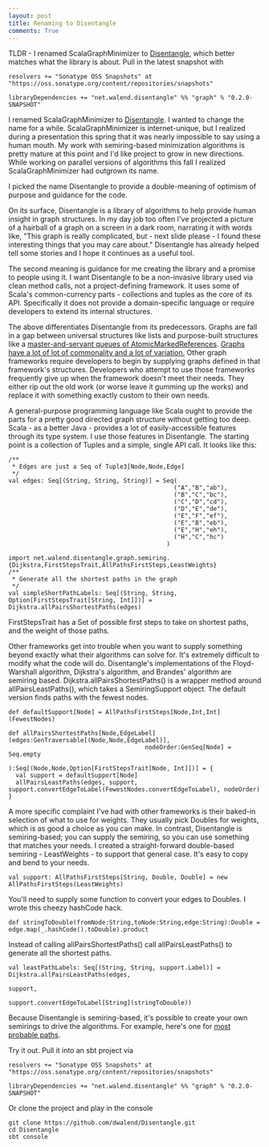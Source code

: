 ```yaml
---
layout: post
title: Renaming to Disentangle
comments: True
---
```


TLDR - I renamed ScalaGraphMinimizer to [Disentangle](https://github.com/dwalend/Disentangle), which better matches what the library is about. Pull in the latest snapshot with

    resolvers += "Sonatype OSS Snapshots" at "https://oss.sonatype.org/content/repositories/snapshots"

    libraryDependencies += "net.walend.disentangle" %% "graph" % "0.2.0-SNAPSHOT"

I renamed ScalaGraphMinimizer to [Disentangle](https://github.com/dwalend/Disentangle). I wanted to change the name for a while. ScalaGraphMinimizer is internet-unique, but I realized during a presentation this spring that it was nearly impossible to say using a human mouth. My work with semiring-based minimization algorithms is pretty mature at this point and I'd like project to grow in new directions. While working on parallel versions of algorithms this fall I realized ScalaGraphMinimizer had outgrown its name.

I picked the name Disentangle to provide a double-meaning of optimism of purpose and guidance for the code. 

On its surface, Disentangle is a library of algorithms to help provide human insight in graph structures. In my day job too often I've projected a picture of a hairball of a graph on a screen in a dark room, narrating it with words like, "This graph is really complicated, but - next slide please - I found these interesting things that you may care about." Disentangle has already helped tell some stories and I hope it continues as a useful tool.

The second meaning is guidance for me creating the library and a promise to people using it. I want Disentangle to be a non-invasive library used via clean method calls, not a project-defining framework. It uses some of Scala's common-currency parts - collections and tuples as the core of its API. Specifically it does not provide a domain-specific language or require developers to extend its internal structures.
 
The above differentiates Disentangle from its predecessors. Graphs are fall in a gap between universal structures like lists and purpose-built structures like a [master-and-servant queues of AtomicMarkedReferences](https://java.net/projects/somnifugijms/sources/svn/content/trunk/source/somnifugi/net/walend/somnifugi/juc/MessageSelectingPriorityBlockingQueue.java?rev=287). [Graphs have a lot of lot of commonality and a lot of variation.](https://en.wikipedia.org/wiki/Graph_(mathematics)) Other graph frameworks require developers to begin by supplying graphs defined in that framework's structures. Developers who attempt to use those frameworks frequently give up when the framework doesn't meet their needs. They either rip out the old work (or worse leave it gumming up the works) and replace it with something exactly custom to their own needs. 

A general-purpose programming language like Scala ought to provide the parts for a pretty good directed graph structure without getting too deep. Scala - as a better Java - provides a lot of easily-accessible features through its type system. I use those features in Disentangle. The starting point is a collection of Tuples and a simple, single API call. It looks like this:

    /**
     * Edges are just a Seq of Tuple3[Node,Node,Edge]
     */
    val edges: Seq[(String, String, String)] = Seq(
                                                  ("A","B","ab"),
                                                  ("B","C","bc"),
                                                  ("C","D","cd"),
                                                  ("D","E","de"),
                                                  ("E","F","ef"),
                                                  ("E","B","eb"),
                                                  ("E","H","eh"),
                                                  ("H","C","hc")
                                                )
    
    import net.walend.disentangle.graph.semiring.{Dijkstra,FirstStepsTrait,AllPathsFirstSteps,LeastWeights}
    /**
     * Generate all the shortest paths in the graph
     */
    val simpleShortPathLabels: Seq[(String, String, Option[FirstStepsTrait[String, Int]])] = Dijkstra.allPairsShortestPaths(edges)

FirstStepsTrait has a Set of possible first steps to take on shortest paths, and the weight of those paths.  
  
Other frameworks get into trouble when you want to supply something beyond exactly what their algorithms can solve for. It's extremely difficult to modify what the code will do. Disentangle's implementations of the Floyd-Warshall algorithm, Dijkstra's algorithm, and Brandes' algorithm are semiring based. Dijkstra.allPairsShortestPaths() is a wrapper method around allPairsLeastPaths(), which takes a SemiringSupport object. The default version finds paths with the fewest nodes. 

    def defaultSupport[Node] = AllPathsFirstSteps[Node,Int,Int](FewestNodes)

    def allPairsShortestPaths[Node,EdgeLabel](edges:GenTraversable[(Node,Node,EdgeLabel)],
                                          nodeOrder:GenSeq[Node] = Seq.empty
                                        ):Seq[(Node,Node,Option[FirstStepsTrait[Node, Int]])] = {
      val support = defaultSupport[Node]
      allPairsLeastPaths(edges, support, support.convertEdgeToLabel(FewestNodes.convertEdgeToLabel), nodeOrder)
    }
    
A more specific complaint I've had with other frameworks is their baked-in selection of what to use for weights. They usually pick Doubles for weights, which is as good a choice as you can make. In contrast, Disentangle is semiring-based; you can supply the semiring, so you can use something that matches your needs. I created a straight-forward double-based semiring - LeastWeights - to support that general case. It's easy to copy and bend to your needs.

    val support: AllPathsFirstSteps[String, Double, Double] = new AllPathsFirstSteps(LeastWeights)
    
You'll need to supply some function to convert your edges to Doubles. I wrote this cheezy hashCode hack.

    def stringToDouble(fromNode:String,toNode:String,edge:String):Double = edge.map(_.hashCode().toDouble).product
    
Instead of calling allPairsShortestPaths() call allPairsLeastPaths() to generate all the shortest paths.

    val leastPathLabels: Seq[(String, String, support.Label)] = Dijkstra.allPairsLeastPaths(edges,
                                                                                            support,
                                                                                            support.convertEdgeToLabel[String](stringToDouble))


Because Disentangle is semiring-based, it's possible to create your own semirings to drive the algorithms. For example, here's one for [most probable paths](https://github.com/dwalend/Disentangle/blob/to0.1.2/graph/src/main/scala/net/walend/disentangle/graph/semiring/MostProbable.scala). 

Try it out. Pull it into an sbt project via

    resolvers += "Sonatype OSS Snapshots" at "https://oss.sonatype.org/content/repositories/snapshots"

    libraryDependencies += "net.walend.disentangle" %% "graph" % "0.2.0-SNAPSHOT"

Or clone the project and play in the console

    git clone https://github.com/dwalend/Disentangle.git
    cd Disentangle
    sbt console
